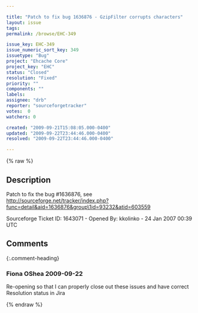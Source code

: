 ```yaml
---

title: "Patch to fix bug 1636876 - GzipFilter corrupts characters"
layout: issue
tags: 
permalink: /browse/EHC-349

issue_key: EHC-349
issue_numeric_sort_key: 349
issuetype: "Bug"
project: "Ehcache Core"
project_key: "EHC"
status: "Closed"
resolution: "Fixed"
priority: ""
components: ""
labels: 
assignee: "drb"
reporter: "sourceforgetracker"
votes:  0
watchers: 0

created: "2009-09-21T15:08:05.000-0400"
updated: "2009-09-22T23:44:46.000-0400"
resolved: "2009-09-22T23:44:46.000-0400"

---
```




{% raw %}



## Description

<div markdown="1" class="description">

Patch to fix the bug #1636876, see
http://sourceforge.net/tracker/index.php?func=detail&aid=1636876&group\1id=93232&atid=603559

Sourceforge Ticket ID: 1643071 - Opened By: kkolinko - 24 Jan 2007 00:39 UTC

</div>

## Comments


{:.comment-heading}
### **Fiona OShea** <span class="date">2009-09-22</span>

<div markdown="1" class="comment">

Re-opening so that I can properly close out these issues and have correct Resolution status in Jira

</div>



{% endraw %}
